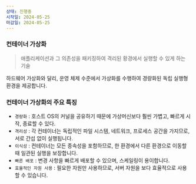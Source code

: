 ```yaml
---
상태: 진행중
시작일: 2024-05-25
마감일: 2024-05-25
---
```

### 컨테이너 가상화
> 애플리케이션과 그 의존성을 패키징하여 격리된 황경에서 실행할 수 있게 하는 기술

하드웨어 가상화와 달리, 운영 체제 수준에서 가상화를 수행하여 경량화된 독립 실행형 환경을 제공합니다.

### 컨테이너 가상화의 주요 특징
- `경량화` : 호스트 OS의 커널을 공유하기 때문에 가상머신보다 훨씬 가볍고, 빠르게 시작, 종료할 수 있다.
- `격리성` : 각 컨테이너는 독립적인 파일 시스템, 네트워크, 프로세스 공간을 가지므로, 서로 간섭 없이 실행됩니다.
- `이식성` : 컨테이너는 모든 종속성을 포함하므로, 한 환경에서 다른 환경으로 이동할 때 일관된 실행을 보장합니다.
- `빠른 배포` : 변경 사항을 빠르게 배포할 수 있으며, 스케일링이 용이합니다.
- `효율적인 자원 사용` : 필요한 자원만 사용하므로, 서버 자원을 보다 효율적으로 사용할  수 있습니다.